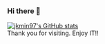 ### Hi there 👋
[![jkmin97's GitHub stats](https://github-readme-stats.vercel.app/api?username=jkmin97&theme=jolly&show_icons=true)](https://github.com/jkmin97/github-readme-stats) <br>
Thank you for visiting. Enjoy IT!!
<!--
**jkmin97/jkmin97** is a ✨ _special_ ✨ repository because its `README.md` (this file) appears on your GitHub profile.

Here are some ideas to get you started:

- 🔭 I’m currently working on ...
- 🌱 I’m currently learning ...
- 👯 I’m looking to collaborate on ...
- 🤔 I’m looking for help with ...
- 💬 Ask me about ...
- 📫 How to reach me: ...
- 😄 Pronouns: ...
- ⚡ Fun fact: ...
-->
